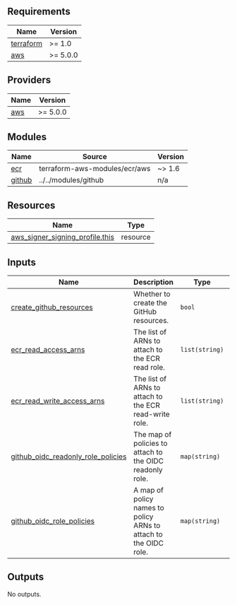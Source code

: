 <!-- BEGIN_TF_DOCS -->
## Requirements

| Name | Version |
|------|---------|
| <a name="requirement_terraform"></a> [terraform](#requirement\_terraform) | >= 1.0 |
| <a name="requirement_aws"></a> [aws](#requirement\_aws) | >= 5.0.0 |

## Providers

| Name | Version |
|------|---------|
| <a name="provider_aws"></a> [aws](#provider\_aws) | >= 5.0.0 |

## Modules

| Name | Source | Version |
|------|--------|---------|
| <a name="module_ecr"></a> [ecr](#module\_ecr) | terraform-aws-modules/ecr/aws | ~> 1.6 |
| <a name="module_github"></a> [github](#module\_github) | ../../modules/github | n/a |

## Resources

| Name | Type |
|------|------|
| [aws_signer_signing_profile.this](https://registry.terraform.io/providers/hashicorp/aws/latest/docs/resources/signer_signing_profile) | resource |

## Inputs

| Name | Description | Type | Default | Required |
|------|-------------|------|---------|:--------:|
| <a name="input_create_github_resources"></a> [create\_github\_resources](#input\_create\_github\_resources) | Whether to create the GitHub resources. | `bool` | `true` | no |
| <a name="input_ecr_read_access_arns"></a> [ecr\_read\_access\_arns](#input\_ecr\_read\_access\_arns) | The list of ARNs to attach to the ECR read role. | `list(string)` | `[]` | no |
| <a name="input_ecr_read_write_access_arns"></a> [ecr\_read\_write\_access\_arns](#input\_ecr\_read\_write\_access\_arns) | The list of ARNs to attach to the ECR read-write role. | `list(string)` | `[]` | no |
| <a name="input_github_oidc_readonly_role_policies"></a> [github\_oidc\_readonly\_role\_policies](#input\_github\_oidc\_readonly\_role\_policies) | The map of policies to attach to the OIDC readonly role. | `map(string)` | `{}` | no |
| <a name="input_github_oidc_role_policies"></a> [github\_oidc\_role\_policies](#input\_github\_oidc\_role\_policies) | A map of policy names to policy ARNs to attach to the OIDC role. | `map(string)` | `{}` | no |

## Outputs

No outputs.
<!-- END_TF_DOCS -->
